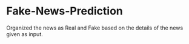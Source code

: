# Fake-News-Prediction
Organized the news as Real and Fake based on the details of the news given as input.
